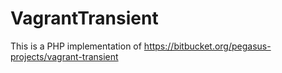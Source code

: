 # VagrantTransient
This is a PHP implementation of https://bitbucket.org/pegasus-projects/vagrant-transient
